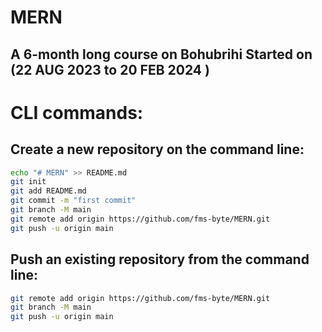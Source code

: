 # MERN
## A 6-month long course on Bohubrihi Started on (22 AUG 2023 to 20 FEB 2024 )

# CLI commands:
## Create a new repository on the command line:

```bash
echo "# MERN" >> README.md
git init
git add README.md
git commit -m "first commit"
git branch -M main
git remote add origin https://github.com/fms-byte/MERN.git
git push -u origin main
```

## Push an existing repository from the command line:
    
```bash
git remote add origin https://github.com/fms-byte/MERN.git
git branch -M main
git push -u origin main
```
